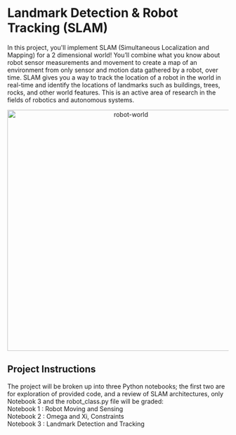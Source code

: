 # Landmark Detection & Robot Tracking (SLAM)
In this project, you'll implement SLAM (Simultaneous Localization and Mapping) for a 2 dimensional world! You’ll combine what you know about robot sensor measurements and movement to create a map of an environment from only sensor and motion data gathered by a robot, over time. SLAM gives you a way to track the location of a robot in the world in real-time and identify the locations of landmarks such as buildings, trees, rocks, and other world features. This is an active area of research in the fields of robotics and autonomous systems.
<p align="center"><img width="547" alt="robot-world" src="https://user-images.githubusercontent.com/68400719/147162267-b8f96d02-b96b-4d18-941a-000856b9bf92.png"></p>

## Project Instructions
The project will be broken up into three Python notebooks; the first two are for exploration of provided code, and a review of SLAM architectures, only Notebook 3 and the robot_class.py file will be graded:<br>
Notebook 1 : Robot Moving and Sensing<br>
Notebook 2 : Omega and Xi, Constraints<br>
Notebook 3 : Landmark Detection and Tracking<br>

